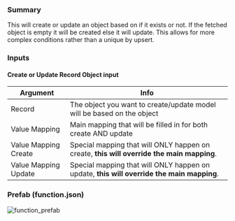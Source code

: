 ### Summary
This will create or update an object based on if it exists or not. If the fetched object is empty it will be created else it will update. This allows for more complex conditions rather than a unique by upsert.

### Inputs
#### Create or Update Record Object input
| Argument | Info |
|----------|------|
| Record | The object you want to create/update model will be based on the object |
| Value Mapping | Main mapping that will be filled in for both create AND update
| Value Mapping Create | Special mapping that will ONLY happen on create, **this will override the main mapping**.
| Value Mapping Update | Special mapping that will ONLY happen on update, **this will override the main mapping**.

### Prefab (function.json)
![function_prefab](https://github.com/user-attachments/assets/1649c156-0837-4fea-9e31-e7ba5c5cd45e)

